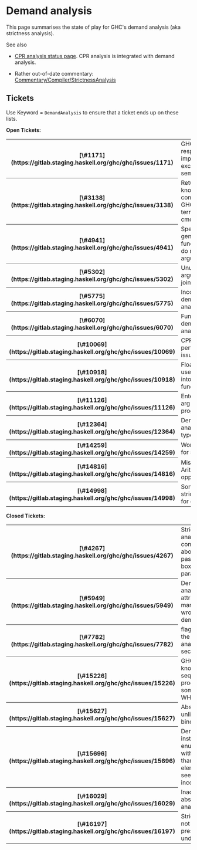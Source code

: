 # Demand analysis



This page summarises the state of play for GHC's demand analysis (aka strictness analysis).



See also


- [CPR analysis status page](nested-cpr).  CPR analysis is integrated with demand analysis.

- Rather out-of-date commentary: [Commentary/Compiler/StrictnessAnalysis](commentary/compiler/strictness-analysis)

## Tickets



Use Keyword = `DemandAnalysis` to ensure that a ticket ends up on these lists.



**Open Tickets:**

<table><tr><th>[\#1171](https://gitlab.staging.haskell.org/ghc/ghc/issues/1171)</th>
<td>GHC doesn't respect the imprecise exceptions semantics</td></tr>
<tr><th>[\#3138](https://gitlab.staging.haskell.org/ghc/ghc/issues/3138)</th>
<td>Returning a known constructor: GHC generates terrible code for cmonad</td></tr>
<tr><th>[\#4941](https://gitlab.staging.haskell.org/ghc/ghc/issues/4941)</th>
<td>SpecConstr generates functions that do not use their arguments</td></tr>
<tr><th>[\#5302](https://gitlab.staging.haskell.org/ghc/ghc/issues/5302)</th>
<td>Unused arguments in join points</td></tr>
<tr><th>[\#5775](https://gitlab.staging.haskell.org/ghc/ghc/issues/5775)</th>
<td>Inconsistency in demand analysis</td></tr>
<tr><th>[\#6070](https://gitlab.staging.haskell.org/ghc/ghc/issues/6070)</th>
<td>Fun with the demand analyser</td></tr>
<tr><th>[\#10069](https://gitlab.staging.haskell.org/ghc/ghc/issues/10069)</th>
<td>CPR related performance issue</td></tr>
<tr><th>[\#10918](https://gitlab.staging.haskell.org/ghc/ghc/issues/10918)</th>
<td>Float once-used let binding into a recursive function</td></tr>
<tr><th>[\#11126](https://gitlab.staging.haskell.org/ghc/ghc/issues/11126)</th>
<td>Entered absent arg in a Repa program</td></tr>
<tr><th>[\#12364](https://gitlab.staging.haskell.org/ghc/ghc/issues/12364)</th>
<td>Demand analysis for sum types</td></tr>
<tr><th>[\#14259](https://gitlab.staging.haskell.org/ghc/ghc/issues/14259)</th>
<td>Worker/Wrapper for sum return</td></tr>
<tr><th>[\#14816](https://gitlab.staging.haskell.org/ghc/ghc/issues/14816)</th>
<td>Missed Called Arity opportunity?</td></tr>
<tr><th>[\#14998](https://gitlab.staging.haskell.org/ghc/ghc/issues/14998)</th>
<td>Sort out the strictness mess for exceptions</td></tr></table>




**Closed Tickets:**

<table><tr><th>[\#4267](https://gitlab.staging.haskell.org/ghc/ghc/issues/4267)</th>
<td>Strictness analyser is to conservative about passing a boxed parameter</td></tr>
<tr><th>[\#5949](https://gitlab.staging.haskell.org/ghc/ghc/issues/5949)</th>
<td>Demand analysis attributes manifestly wrong demand type</td></tr>
<tr><th>[\#7782](https://gitlab.staging.haskell.org/ghc/ghc/issues/7782)</th>
<td>flag to run the demand analysis a second time</td></tr>
<tr><th>[\#15226](https://gitlab.staging.haskell.org/ghc/ghc/issues/15226)</th>
<td>GHC doesn't know that seq\# produces something in WHNF</td></tr>
<tr><th>[\#15627](https://gitlab.staging.haskell.org/ghc/ghc/issues/15627)</th>
<td>Absent unlifted bindings</td></tr>
<tr><th>[\#15696](https://gitlab.staging.haskell.org/ghc/ghc/issues/15696)</th>
<td>Derived Ord instance for enumerations with more than 8 elements seems to be incorrect</td></tr>
<tr><th>[\#16029](https://gitlab.staging.haskell.org/ghc/ghc/issues/16029)</th>
<td>Inadequate absence analysis</td></tr>
<tr><th>[\#16197](https://gitlab.staging.haskell.org/ghc/ghc/issues/16197)</th>
<td>Strictness is not preserved under -O1</td></tr></table>



